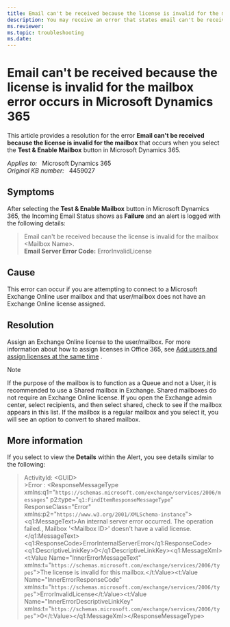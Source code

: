 ```yaml
---
title: Email can't be received because the license is invalid for the mailbox error
description: You may receive an error that states email can't be received because the license is invalid for the mailbox. This error occurs when you select the Test & Enable Mailbox button in Microsoft Dynamics 365. Provides a resolution.
ms.reviewer:  
ms.topic: troubleshooting
ms.date: 
---
```

# Email can't be received because the license is invalid for the mailbox error occurs in Microsoft Dynamics 365

This article provides a resolution for the error **Email can't be received because the license is invalid for the mailbox** that occurs when you select the **Test & Enable Mailbox** button in Microsoft Dynamics 365.

_Applies to:_ &nbsp; Microsoft Dynamics 365  
_Original KB number:_ &nbsp; 4459027

## Symptoms

After selecting the **Test & Enable Mailbox** button in Microsoft Dynamics 365, the Incoming Email Status shows as **Failure** and an alert is logged with the following details:

> Email can't be received because the license is invalid for the mailbox \<Mailbox Name>.  
**Email Server Error Code:** ErrorInvalidLicense

## Cause

This error can occur if you are attempting to connect to a Microsoft Exchange Online user mailbox and that user/mailbox does not have an Exchange Online license assigned.

## Resolution

Assign an Exchange Online license to the user/mailbox. For more information about how to assign licenses in Office 365, see [Add users and assign licenses at the same time](/microsoft-365/admin/add-users/add-users) .

> [!NOTE]
> If the purpose of the mailbox is to function as a Queue and not a User, it is recommended to use a Shared mailbox in Exchange. Shared mailboxes do not require an Exchange Online license. If you open the Exchange admin center, select recipients, and then select shared, check to see if the mailbox appears in this list. If the mailbox is a regular mailbox and you select it, you will see an option to convert to shared mailbox.

## More information

If you select to view the **Details** within the Alert, you see details similar to the following:

> ActivityId: \<GUID>  
> \>Error : \<ResponseMessageType xmlns:q1="`https://schemas.microsoft.com/exchange/services/2006/messages`" p2:type="`q1:FindItemResponseMessageType`" ResponseClass="Error" xmlns:p2="`https://www.w3.org/2001/XMLSchema-instance`">\<q1:MessageText>An internal server error occurred. The operation failed., Mailbox '\<Mailbox ID>' doesn't have a valid license.</q1:MessageText>\<q1:ResponseCode>ErrorInternalServerError\</q1:ResponseCode>\<q1:DescriptiveLinkKey>0</q1:DescriptiveLinkKey>\<q1:MessageXml><t:Value Name="InnerErrorMessageText" xmlns:t="`https://schemas.microsoft.com/exchange/services/2006/types`">The license is invalid for this mailbox.</t:Value><t:Value Name="InnerErrorResponseCode" xmlns:t="`https://schemas.microsoft.com/exchange/services/2006/types`">ErrorInvalidLicense</t:Value><t:Value Name="InnerErrorDescriptiveLinkKey" xmlns:t="`https://schemas.microsoft.com/exchange/services/2006/types`">0</t:Value></q1:MessageXml>\</ResponseMessageType>
